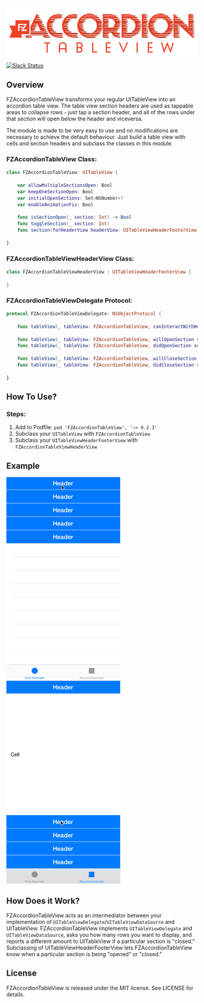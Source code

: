 ![](Images/Logo.png)
[![Slack Status](https://fuzz-opensource.herokuapp.com/badge.svg)](https://fuzz-opensource.herokuapp.com/)

## Overview 

FZAccordionTableView transforms your regular UITableView into an accordion table view. The table view section headers are used as tappable areas to collapse rows - just tap a section header, and all of the rows under that section will open below the header and viceversa.

The module is made to be very easy to use and no modifications are necessary to achieve the default behaviour. Just build a table view with cells and section headers and subclass the classes in this module.

### FZAccordionTableView Class:

```swift
class FZAccordionTableView: UITableView {

    var allowMultipleSectionsOpen: Bool
    var keepOneSectionOpen: Bool
    var initialOpenSections: Set<NSNumber>?
    var enableAnimationFix: Bool

    func isSectionOpen(_ section: Int) -> Bool
    func toggleSection(_ section: Int)
    func section(forHeaderView headerView: UITableViewHeaderFooterView) -> Int

}
```

### FZAccordionTableViewHeaderView Class:
```swift
class FZAccordionTableViewHeaderView : UITableViewHeaderFooterView { 

}
```

### FZAccordionTableViewDelegate Protocol:
```swift
protocol FZAccordionTableViewDelegate: NSObjectProtocol {

    func tableView(_ tableView: FZAccordionTableView, canInteractWithHeaderAtSection section: Int) -> Bool

    func tableView(_ tableView: FZAccordionTableView, willOpenSection section: Int, withHeader header: UITableViewHeaderFooterView?)
    func tableView(_ tableView: FZAccordionTableView, didOpenSection section: Int, withHeader header: UITableViewHeaderFooterView?)

    func tableView(_ tableView: FZAccordionTableView, willCloseSection section: Int, withHeader header: UITableViewHeaderFooterView?)
    func tableView(_ tableView: FZAccordionTableView, didCloseSection section: Int, withHeader header: UITableViewHeaderFooterView?)
    
}
```

## How To Use?
### Steps:

1. Add to Podfile: `pod 'FZAccordionTableView', '~> 0.2.3'`
2. Subclass your `UITableView` with `FZAccordionTableView`
3. Subclass your `UITableViewHeaderFooterView` with `FZAccordionTableViewHeaderView`

## Example
![](Images/First_Example.gif) ![](Images/Second_Example.gif)

## How Does it Work?
FZAccordionTableView acts as an intermediator between your implementation of `UITableViewDelegate`/`UITableViewDataSource` and UITableView. FZAccordionTableView implements `UITableViewDelegate` and `UITableViewDataSource`, asks you how many rows you want to display, and reports a different amount to UITableView if a particular section is "closed." Subclassing of UITableViewHeaderFooterView lets FZAccordionTableView know when a particular section is being "opened" or "closed."

## License
FZAccordionTableView is released under the MIT license. See LICENSE for details.
